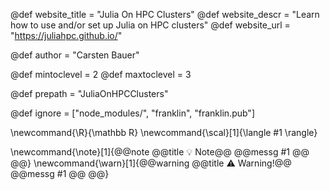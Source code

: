 <!--
Add here global page variables to use throughout your website.
The website_* must be defined for the RSS to work
-->
@def website_title = "Julia On HPC Clusters"
@def website_descr = "Learn how to use and/or set up Julia on HPC clusters"
@def website_url   = "https://juliahpc.github.io/"

@def author = "Carsten Bauer"

@def mintoclevel = 2
@def maxtoclevel = 3

@def prepath = "JuliaOnHPCClusters"
<!--
Add here files or directories that should be ignored by Franklin, otherwise
these files might be copied and, if markdown, processed by Franklin which
you might not want. Indicate directories by ending the name with a `/`.
-->
@def ignore = ["node_modules/", "franklin", "franklin.pub"]

<!--
Add here global latex commands to use throughout your
pages. It can be math commands but does not need to be.
For instance:
* \newcommand{\phrase}{This is a long phrase to copy.}
-->
\newcommand{\R}{\mathbb R}
\newcommand{\scal}[1]{\langle #1 \rangle}

\newcommand{\note}[1]{@@note @@title :bulb: Note@@ @@messg #1 @@ @@}
\newcommand{\warn}[1]{@@warning @@title ⚠️ Warning!@@ @@messg #1 @@ @@}
